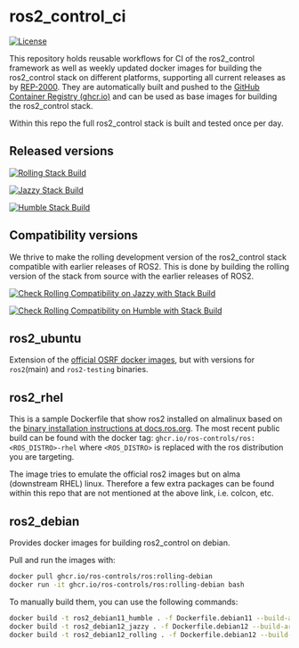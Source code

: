 # ros2_control_ci

[![License](https://img.shields.io/badge/License-Apache%202.0-blue.svg)](https://opensource.org/licenses/Apache-2.0)

This repository holds reusable workflows for CI of the ros2_control framework as well as weekly updated docker images for building the ros2_control stack on different platforms, supporting all current releases as by [REP-2000](https://ros.org/reps/rep-2000.html).
They are automatically built and pushed to the [GitHub Container Registry (ghcr.io)](https://github.com/orgs/ros-controls/packages/container/package/ros) and can be used as base images for building the ros2_control stack.

Within this repo the full ros2_control stack is built and tested once per day.

## Released versions

[![Rolling Stack Build](https://github.com/ros-controls/ros2_control_ci/actions/workflows/rolling-binary-build.yml/badge.svg)](https://github.com/ros-controls/ros2_control_ci/actions/workflows/rolling-binary-build.yml)

[![Jazzy Stack Build](https://github.com/ros-controls/ros2_control_ci/actions/workflows/jazzy-binary-build.yml/badge.svg)](https://github.com/ros-controls/ros2_control_ci/actions/workflows/jazzy-binary-build.yml)

[![Humble Stack Build](https://github.com/ros-controls/ros2_control_ci/actions/workflows/humble-binary-build.yml/badge.svg)](https://github.com/ros-controls/ros2_control_ci/actions/workflows/humble-binary-build.yml)

## Compatibility versions
We thrive to make the rolling development version of the ros2_control stack compatible with earlier releases of ROS2. This is done by building the rolling version of the stack from source with the earlier releases of ROS2.

[![Check Rolling Compatibility on Jazzy with Stack Build](https://github.com/ros-controls/ros2_control_ci/actions/workflows/rolling-compatibility-jazzy-binary-build.yml/badge.svg)](https://github.com/ros-controls/ros2_control_ci/actions/workflows/rolling-compatibility-jazzy-binary-build.yml)

[![Check Rolling Compatibility on Humble with Stack Build](https://github.com/ros-controls/ros2_control_ci/actions/workflows/rolling-compatibility-humble-binary-build.yml/badge.svg)](https://github.com/ros-controls/ros2_control_ci/actions/workflows/rolling-compatibility-humble-binary-build.yml)

## ros2_ubuntu
Extension of the [official OSRF docker images](https://github.com/osrf/docker_images), but with versions for `ros2`(main) and `ros2-testing` binaries.

## ros2_rhel
This is a sample Dockerfile that show ros2 installed on almalinux based on the [binary installation instructions at docs.ros.org](https://docs.ros.org/en/rolling/Installation/RHEL-Install-RPMs.html). The most recent public build can be found with the docker tag: `ghcr.io/ros-controls/ros:<ROS_DISTRO>-rhel` where `<ROS_DISTRO>` is replaced with the ros distribution you are targeting.

The image tries to emulate the official ros2 images but on alma (downstream RHEL) linux. Therefore a few extra packages can be found within this repo that are not mentioned at the above link, i.e. colcon, etc.

## ros2_debian
Provides docker images for building ros2_control on debian.

Pull and run the images with:
```bash
docker pull ghcr.io/ros-controls/ros:rolling-debian
docker run -it ghcr.io/ros-controls/ros:rolling-debian bash
```

To manually build them, you can use the following commands:
```bash
docker build -t ros2_debian11_humble . -f Dockerfile.debian11 --build-arg ROS_DISTRO=humble
docker build -t ros2_debian12_jazzy . -f Dockerfile.debian12 --build-arg ROS_DISTRO=jazzy
docker build -t ros2_debian12_rolling . -f Dockerfile.debian12 --build-arg ROS_DISTRO=rolling
```
